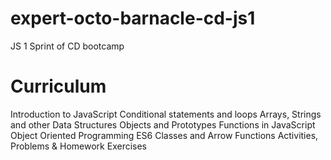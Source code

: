 # expert-octo-barnacle-cd-js1

JS 1 Sprint of CD bootcamp

# Curriculum

Introduction to JavaScript
Conditional statements and loops
Arrays, Strings and other Data Structures
Objects and Prototypes
Functions in JavaScript
Object Oriented Programming
ES6 Classes and Arrow Functions
Activities, Problems & Homework Exercises
